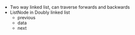 - Two way linked list, can traverse forwards and backwards
- ListNode in Doubly linked list
	- previous
	- data
	- next